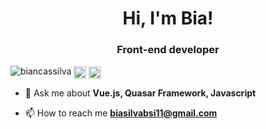 <h1 align="center">Hi, I'm Bia!</h1>
<h3 align="center">Front-end developer</h3>
<p align="left"> 
  <img src="https://komarev.com/ghpvc/?username=biancassilva" alt="biancassilva" /> 
  <a href="https://linkedin.com/in/biancassilva" target="blank"><img align="center" src="https://cdn.jsdelivr.net/npm/simple-icons@3.0.1/icons/linkedin.svg" alt="biancassilva"       height="20" width="20" /></a>
  <a href="https://instagram.com/__biassilva" target="blank"><img align="center" src="https://cdn.jsdelivr.net/npm/simple-icons@3.0.1/icons/instagram.svg" alt="__biassilva"         height="20" width="20" /></a>
</p>

- 💬 Ask me about **Vue.js, Quasar Framework, Javascript**

- 📫 How to reach me **biasilvabsi11@gmail.com**


